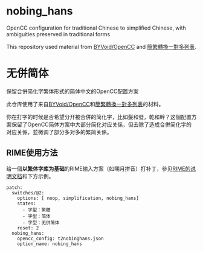 # nobing_hans
OpenCC configuration for traditional Chinese to simplified Chinese, with ambiguities preserved in traditional forms

This repository used material from [BYVoid/OpenCC](https://github.com/BYVoid/OpenCC) and [簡繁轉換一對多列表](https://zh.wikipedia.org/wiki/%E7%B0%A1%E7%B9%81%E8%BD%89%E6%8F%9B%E4%B8%80%E5%B0%8D%E5%A4%9A%E5%88%97%E8%A1%A8).

# 无併简体
保留合併简化字繁体形式的简体中文的OpenCC配置方案

此仓库使用了来自[BYVoid/OpenCC](https://github.com/BYVoid/OpenCC)和[簡繁轉換一對多列表](https://zh.wikipedia.org/wiki/%E7%B0%A1%E7%B9%81%E8%BD%89%E6%8F%9B%E4%B8%80%E5%B0%8D%E5%A4%9A%E5%88%97%E8%A1%A8)的材料。

你在打字的时候是否希望分开被合併的简化字，比如髮和發，乾和幹？这個配置方案保留了OpenCC简体方案中大部分简化对应关係，但去除了造成合併简化字的对应关係，並微调了部分多对多的繁简关係。

## RIME使用方法
给一個**以繁体字库为基础**的RIME输入方案（如朙月拼音）打补丁，參见[RIME的说明文档](https://github.com/rime/home/wiki/RimeWithSchemata#%E5%AE%9A%E8%A3%BD%E6%8C%87%E5%8D%97)和下方示例。

```
patch:
  switches/@2:
    options: [ noop, simplification, nobing_hans]
    states:
      - 字型：繁體
      - 字型：简体
      - 字型：无併简体
    reset: 2
  nobing_hans:
    opencc_config: t2nobinghans.json
    option_name: nobing_hans
```
